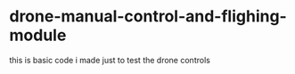 # drone-manual-control-and-flighing-module
 this is basic code i made just to test the drone controls
